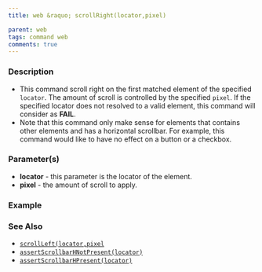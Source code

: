 ```yaml
---
title: web &raquo; scrollRight(locator,pixel)

parent: web
tags: command web
comments: true
---
```


### Description

*   This command scroll right on the first matched element of the specified `locator`.  The amount of scroll is controlled by the specified `pixel`.   If the specified locator does not resolved to a valid element, this command will consider as **FAIL**.
*   Note that this command only make sense for elements that contains other elements and has a horizontal scrollbar.  For example, this command would like to have no effect on a button or a checkbox.

### Parameter(s)

- **locator** - this parameter is the locator of the element.
- **pixel** - the amount of scroll to apply.

### Example

### See Also

*   [`scrollLeft(locator,pixel`](scrollLeft(locator,pixel))
*   [`assertScrollbarHNotPresent(locator)`](assertScrollbarHNotPresent(locator))
*   [`assertScrollbarHPresent(locator)`](assertScrollbarHPresent(locator))